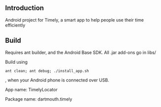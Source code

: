 Introduction
-----------

Android project for Timely, a smart app to help people use their time efficiently

Build
-----

Requires ant builder, and the Android Base SDK. All .jar add-ons go in libs/

Build using
```
ant clean; ant debug; ./install_app.sh 
```
, when your Android phone is connected over USB. 


App name: TimelyLocator

Package name: dartmouth.timely
